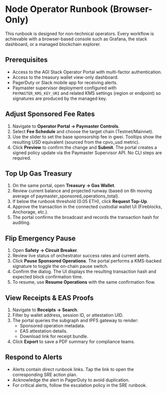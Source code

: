 # Node Operator Runbook (Browser-Only)

This runbook is designed for non-technical operators. Every workflow is achievable with a browser-based console such as Grafana, the stack dashboard, or a managed blockchain explorer.

## Prerequisites

- Access to the AGI Stack Operator Portal with multi-factor authentication.
- Access to the treasury wallet view-only dashboard.
- PagerDuty or Slack mobile app for receiving alerts.
- Paymaster supervisor deployment configured with `PAYMASTER_KMS_KEY_URI` and
  related KMS settings (region or endpoint) so signatures are produced by the
  managed key.

## Adjust Sponsored Fee Rates

1. Navigate to **Operator Portal → Paymaster Controls**.
2. Select **Fee Schedule** and choose the target chain (Testnet/Mainnet).
3. Use the slider to set the base sponsorship fee in gwei. Tooltips show the resulting USD equivalent (sourced from the cpvo_usd metric).
4. Click **Preview** to confirm the change and **Submit**. The portal creates a signed policy update via the Paymaster Supervisor API. No CLI steps are required.

## Top Up Gas Treasury

1. On the same portal, open **Treasury → Gas Wallet**.
2. Review current balance and projected runway (based on 6h moving average of paymaster_sponsored_operations_total).
3. If below the runbook threshold (0.05 ETH), click **Request Top-Up**.
4. Approve the transaction in the connected custodial wallet UI (Fireblocks, Anchorage, etc.).
5. The portal confirms the broadcast and records the transaction hash for auditing.

## Flip Emergency Pause

1. Open **Safety → Circuit Breaker**.
2. Review live status of orchestrator success rates and current alerts.
3. Click **Pause Sponsored Operations**. The portal performs a KMS-backed signature to toggle the on-chain pause switch.
4. Confirm the dialog. The UI displays the resulting transaction hash and expected block confirmation time.
5. To resume, use **Resume Operations** with the same confirmation flow.

## View Receipts & EAS Proofs

1. Navigate to **Receipts → Search**.
2. Filter by wallet address, session ID, or attestation UID.
3. The portal queries the subgraph and IPFS gateway to render:
   - Sponsored operation metadata.
   - EAS attestation details.
   - Download link for receipt bundle.
4. Click **Export** to save a PDF summary for compliance teams.

## Respond to Alerts

- Alerts contain direct runbook links. Tap the link to open the corresponding SRE action plan.
- Acknowledge the alert in PagerDuty to avoid duplication.
- For critical alerts, follow the escalation policy in the SRE runbook.
